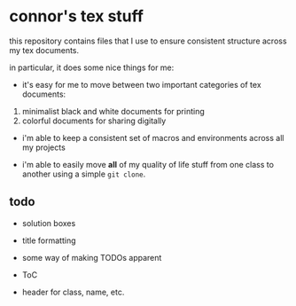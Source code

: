 # connor's tex stuff

this repository contains files that I use to ensure consistent structure across my tex documents.

in particular, it does some nice things for me:

- it's easy for me to move between two important categories of tex documents:
1. minimalist black and white documents for printing
2. colorful documents for sharing digitally

- i'm able to keep a consistent set of macros and environments across all my projects

- i'm able to easily move __all__ of my quality of life stuff from one class to another using a simple `git clone`.

## todo
- solution boxes

- title formatting

- some way of making TODOs apparent

- ToC

- header for class, name, etc.